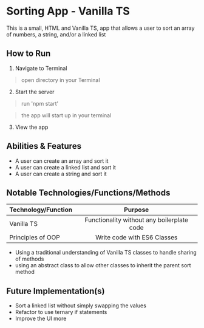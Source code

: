 # Sorting App - Vanilla TS

This is a small, HTML and Vanilla TS, app that allows a user to sort an array of numbers, a string, and/or a linked list

## How to Run

1. Navigate to Terminal

> open directory in your Terminal

2. Start the server

> run 'npm start'

> the app will start up in your terminal

3. View the app

## Abilities & Features

- A user can create an array and sort it
- A user can create a linked list and sort it
- A user can create a string and sort it

## Notable Technologies/Functions/Methods

| Technology/Function |                  Purpose                   |
| ------------------- | :----------------------------------------: |
| Vanilla TS          | Functionality without any boilerplate code |
| Principles of OOP   |        Write code with ES6 Classes         |

- Using a traditional understanding of Vanilla TS classes to handle sharing of methods
- using an abstract class to allow other classes to inherit the parent sort method

## Future Implementation(s)

- Sort a linked list without simply swapping the values
- Refactor to use ternary if statements
- Improve the UI more
